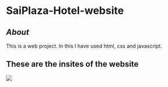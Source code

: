 # SaiPlaza-Hotel-website

## *About* 
This is a web project. In this I have used html, css and javascript.

## These are the insites of the website

![](resources/img/Screenshot%20(39))
